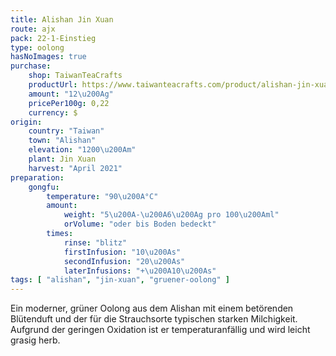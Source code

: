 ```yaml
---
title: Alishan Jin Xuan
route: ajx
pack: 22-1-Einstieg
type: oolong
hasNoImages: true
purchase:
    shop: TaiwanTeaCrafts
    productUrl: https://www.taiwanteacrafts.com/product/alishan-jin-xuan-high-mountain-oolong-tea
    amount: "12\u200Ag"
    pricePer100g: 0,22
    currency: $
origin:
    country: "Taiwan"
    town: "Alishan"
    elevation: "1200\u200Am"
    plant: Jin Xuan
    harvest: "April 2021"
preparation:
    gongfu:
        temperature: "90\u200A°C"
        amount:
            weight: "5\u200A-\u200A6\u200Ag pro 100\u200Aml"
            orVolume: "oder bis Boden bedeckt"
        times:
            rinse: "blitz"
            firstInfusion: "10\u200As"
            secondInfusion: "20\u200As"
            laterInfusions: "+\u200A10\u200As"
tags: [ "alishan", "jin-xuan", "gruener-oolong" ]
---
```

Ein moderner, grüner Oolong aus dem Alishan mit einem betörenden Blütenduft und der für die Strauchsorte typischen starken Milchigkeit. Aufgrund der geringen Oxidation ist er temperaturanfällig und wird leicht grasig herb.
